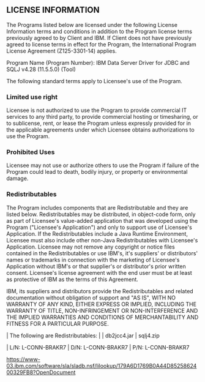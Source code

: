 ## LICENSE INFORMATION

The Programs listed below are licensed under the following License Information terms and conditions
in addition to the Program license terms previously agreed to by Client and IBM. If Client does not
have previously agreed to license terms in effect for the Program, the International Program License
Agreement (Z125-3301-14) applies.

Program Name (Program Number):
IBM Data Server Driver for JDBC and SQLJ v4.28 (11.5.5.0) (Tool)

The following standard terms apply to Licensee's use of the Program.

### Limited use right

Licensee is not authorized to use the Program to provide commercial IT services to any third party,
to provide commercial hosting or timesharing, or to sublicense, rent, or lease the Program unless
expressly provided for in the applicable agreements under which Licensee obtains authorizations to
use the Program.

### Prohibited Uses

Licensee may not use or authorize others to use the Program if failure of the Program could lead to
death, bodily injury, or property or environmental damage.

### Redistributables

The Program includes components that are Redistributable and they are listed below.
Redistributables may be distributed, in object-code form, only as part of Licensee's value-added
application that was developed using the Program ("Licensee's Application") and only to support use
of Licensee's Application. If the Redistributables include a Java Runtime Environment, Licensee must
also include other non-Java Redistributables with Licensee's Application. Licensee may not remove
any copyright or notice files contained in the Redistributables or use IBM's, it's suppliers' or
distributors' names or trademarks in connection with the marketing of Licensee's Application without
IBM's or that supplier's or distributor's prior written consent. Licensee's license agreement with
the end user must be at least as protective of IBM as the terms of this Agreement.

IBM, its suppliers and distributors provide the Redistributables and related documentation without
obligation of support and "AS IS", WITH NO WARRANTY OF ANY KIND, EITHER EXPRESS OR IMPLIED, INCLUDING
THE WARRANTY OF TITLE, NON-INFRINGEMENT OR NON-INTERFERENCE AND THE IMPLIED WARRANTIES AND CONDITIONS
OF MERCHANTABILITY AND FITNESS FOR A PARTICULAR PURPOSE.

| The following are Redistributables:
|
| db2jcc4.jar
| sqlj4.zip

| L/N: L-CONN-BRAKR7
| D/N: L-CONN-BRAKR7
| P/N: L-CONN-BRAKR7

https://www-03.ibm.com/software/sla/sladb.nsf/lilookup/179A6D1769B0A44D8525862400329FB8?OpenDocument